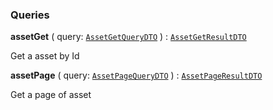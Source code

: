 

### Queries

  
<article>

**assetGet** ( query: [`AssetGetQueryDTO`](#asset-get) ) : [`AssetGetResultDTO`](#asset-get) <br/> 

Get a asset by Id

</article>
<article>

**assetPage** ( query: [`AssetPageQueryDTO`](#asset-page) ) : [`AssetPageResultDTO`](#asset-page) <br/> 

Get a page of asset

</article>

